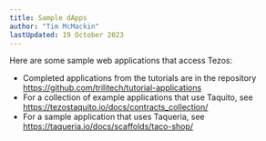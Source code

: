 ```yaml
---
title: Sample dApps
author: "Tim McMackin"
lastUpdated: 19 October 2023
---
```


Here are some sample web applications that access Tezos:

- Completed applications from the tutorials are in the repository <https://github.com/trilitech/tutorial-applications>
- For a collection of example applications that use Taquito, see <https://tezostaquito.io/docs/contracts_collection/>
- For a sample application that uses Taqueria, see <https://taqueria.io/docs/scaffolds/taco-shop/>
